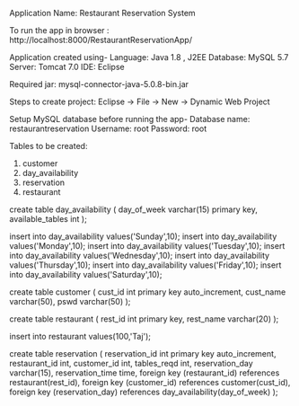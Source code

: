 Application Name: Restaurant Reservation System

To run the app in browser : http://localhost:8000/RestaurantReservationApp/

Application created using-
Language: Java 1.8 , J2EE
Database: MySQL 5.7
Server: Tomcat 7.0
IDE: Eclipse

Required jar: mysql-connector-java-5.0.8-bin.jar

Steps to create project:
Eclipse -> File -> New -> Dynamic Web Project

Setup MySQL database before running the app-
Database name: restaurantreservation
Username: root
Password: root

Tables to be created:
1)	customer
2)	day_availability
3)	reservation
4)	restaurant


create table day_availability
(
day_of_week varchar(15) primary key,
available_tables int
);


insert into day_availability values('Sunday',10);
insert into day_availability values('Monday',10);
insert into day_availability values('Tuesday',10);
insert into day_availability values('Wednesday',10);
insert into day_availability values('Thursday',10);
insert into day_availability values('Friday',10);
insert into day_availability values('Saturday',10);


create table customer
(
cust_id int primary key auto_increment,
cust_name varchar(50),
pswd varchar(50)
);


create table restaurant
(
rest_id int primary key,
rest_name varchar(20)
);


insert into restaurant values(100,'Taj');

create table reservation
(
reservation_id int primary key auto_increment,
restaurant_id int,
customer_id int,
tables_reqd int,
reservation_day varchar(15),
reservation_time time,
foreign key (restaurant_id) references restaurant(rest_id),
foreign key (customer_id) references customer(cust_id),
foreign key (reservation_day) references day_availability(day_of_week)
);
